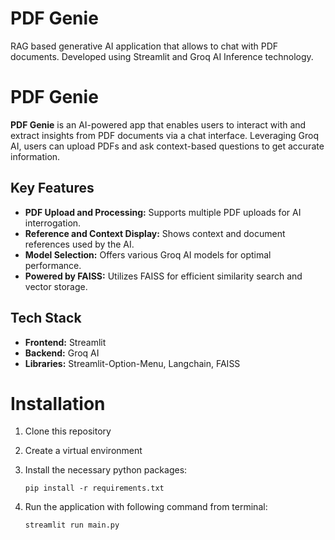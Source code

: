 # PDF Genie
RAG based generative AI application that allows to chat with PDF documents. Developed using Streamlit and Groq AI Inference technology.

# PDF Genie

**PDF Genie** is an AI-powered app that enables users to interact with and extract insights from PDF documents via a chat interface. Leveraging Groq AI, users can upload PDFs and ask context-based questions to get accurate information.

## Key Features
- **PDF Upload and Processing:** Supports multiple PDF uploads for AI interrogation.
- **Reference and Context Display:** Shows context and document references used by the AI.
- **Model Selection:** Offers various Groq AI models for optimal performance.
- **Powered by FAISS:** Utilizes FAISS for efficient similarity search and vector storage.

## Tech Stack
- **Frontend:** Streamlit
- **Backend:** Groq AI
- **Libraries:** Streamlit-Option-Menu, Langchain, FAISS


# Installation
1.  Clone this repository
2. Create a virtual environment
3. Install the necessary python packages:

   `pip install -r requirements.txt`
5. Run the application with following command from terminal:

   `streamlit run main.py`

